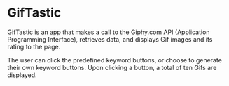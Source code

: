 # GifTastic

GifTastic is an app that makes a call to the Giphy.com API (Application Programming Interface), retrieves data, and displays Gif images and its rating to the page.  

The user can click the predefined keyword buttons, or choose to generate their own keyword buttons.  Upon clicking a button, a total of ten Gifs are displayed.